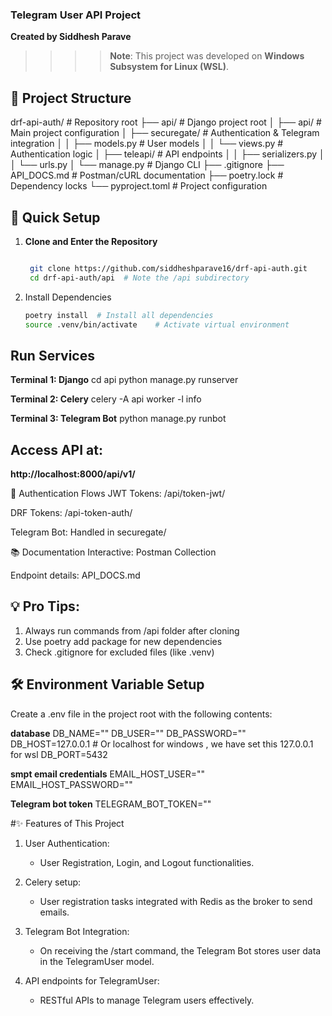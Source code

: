 ### Telegram User API Project ###

**Created by Siddhesh Parave**

>>>> **Note**: This project was developed on **Windows Subsystem for Linux (WSL)**. 

## 📂 Project Structure

drf-api-auth/ # Repository root
├── api/ # Django project root
│ ├── api/ # Main project configuration
│ ├── securegate/ # Authentication & Telegram integration
│ │ ├── models.py # User models
│ │ └── views.py # Authentication logic
│ ├── teleapi/ # API endpoints
│ │ ├── serializers.py
│ │ └── urls.py
│ └── manage.py # Django CLI
├── .gitignore
├── API_DOCS.md # Postman/cURL documentation
├── poetry.lock # Dependency locks
└── pyproject.toml # Project configuration



## 🚀 Quick Setup
1. **Clone and Enter the Repository**
   ```bash

    git clone https://github.com/siddheshparave16/drf-api-auth.git
    cd drf-api-auth/api  # Note the /api subdirectory

2. Install Dependencies
    ``` bash
    poetry install  # Install all dependencies
    source .venv/bin/activate    # Activate virtual environment


## Run Services

**Terminal 1: Django**
    cd api 
    python manage.py runserver

**Terminal 2: Celery**
    celery -A api worker -l info

**Terminal 3: Telegram Bot**
    python manage.py runbot



## Access API at: 
**http://localhost:8000/api/v1/**

🔐 Authentication Flows
JWT Tokens: /api/token-jwt/

DRF Tokens: /api-token-auth/

Telegram Bot: Handled in securegate/

📚 Documentation
Interactive: Postman Collection

Endpoint details: API_DOCS.md


## 💡 Pro Tips:

1. Always run commands from /api folder after cloning
2. Use poetry add package for new dependencies
3. Check .gitignore for excluded files (like .venv)


## 🛠️ Environment Variable Setup

Create a .env file in the project root with the following contents:

**database**
DB_NAME=""
DB_USER=""
DB_PASSWORD=""
DB_HOST=127.0.0.1  # Or localhost for windows , we have set this 127.0.0.1 for wsl
DB_PORT=5432

**smpt email credentials**
EMAIL_HOST_USER=""
EMAIL_HOST_PASSWORD=""

**Telegram bot token**
TELEGRAM_BOT_TOKEN=""


#✨ Features of This Project

1. User Authentication:
    - User Registration, Login, and Logout functionalities.

2. Celery setup:
    - User registration tasks integrated with Redis as the broker to send emails.

3. Telegram Bot Integration:
    - On receiving the /start command, the Telegram Bot stores user data in the TelegramUser model.

4. API endpoints for TelegramUser:
    - RESTful APIs to manage Telegram users effectively.

